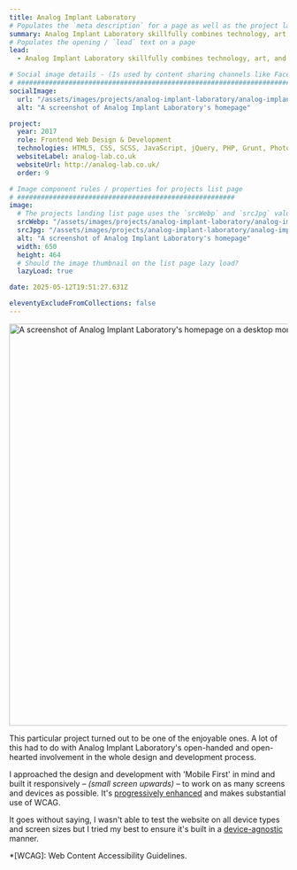 ```yaml
---
title: Analog Implant Laboratory
# Populates the `meta description` for a page as well as the project landing page project-specific summary
summary: Analog Implant Laboratory skillfully combines technology, art, and nature in their work.
# Populates the opening / `lead` text on a page
lead:
  - Analog Implant Laboratory skillfully combines technology, art, and nature in their work.

# Social image details - (Is used by content sharing channels like Facebook, Twitter, WhatsApp, LinkedIn, RSS readers etc.)
# ##########################################################################################################################
socialImage:
  url: "/assets/images/projects/analog-implant-laboratory/analog-implant-laboratory_01--thumbnail.jpg"
  alt: "A screenshot of Analog Implant Laboratory's homepage"

project:
  year: 2017
  role: Frontend Web Design & Development
  technologies: HTML5, CSS, SCSS, JavaScript, jQuery, PHP, Grunt, Photoshop, Bitbucket
  websiteLabel: analog-lab.co.uk
  websiteUrl: http://analog-lab.co.uk/
  order: 9

# Image component rules / properties for projects list page
# #######################################################
image:
  # The projects landing list page uses the `srcWebp` and `srcJpg` values
  srcWebp: "/assets/images/projects/analog-implant-laboratory/analog-implant-laboratory_01--thumbnail.webp"
  srcJpg: "/assets/images/projects/analog-implant-laboratory/analog-implant-laboratory_01--thumbnail.jpg"
  alt: "A screenshot of Analog Implant Laboratory's homepage"
  width: 650
  height: 464
  # Should the image thumbnail on the list page lazy load?
  lazyLoad: true

date: 2025-05-12T19:51:27.631Z

eleventyExcludeFromCollections: false
---
```


<picture>
  <source srcset="/assets/images/projects/analog-implant-laboratory/analog-implant-laboratory--lg-screen_01.webp" type="image/webp" media="(min-width: 768px)">
  <img src="/assets/images/projects/analog-implant-laboratory/analog-implant-laboratory--sml-screen_01.webp" width="1068" height="726" alt="A screenshot of Analog Implant Laboratory's homepage on a desktop monitor." loading="lazy" decoding="async">
</picture>

This particular project turned out to be one of the enjoyable ones. A lot of this had to do with Analog Implant Laboratory's open-handed and open-hearted involvement in the whole design and development process.

I approached the design and development with 'Mobile First' in mind and built it responsively &ndash; *(small screen upwards)* &ndash; to work on as many screens and devices as possible. It's [progressively enhanced](https://www.gov.uk/service-manual/technology/using-progressive-enhancement) and makes substantial use of WCAG.

It goes without saying, I wasn't able to test the website on all device types and screen sizes but I tried my best to ensure it's built in a [device-agnostic](http://trentwalton.com/2014/03/10/device-agnostic/) manner.

*[WCAG]: Web Content Accessibility Guidelines.
